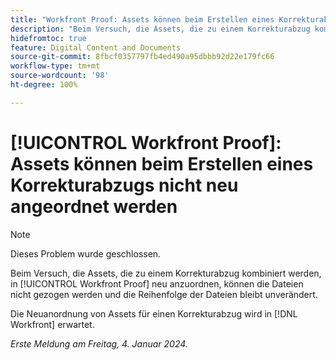 ```yaml
---
title: "Workfront Proof: Assets können beim Erstellen eines Korrekturabzugs nicht neu angeordnet werden"
description: "Beim Versuch, die Assets, die zu einem Korrekturabzug kombiniert werden, in Workfront Proof neu anzuordnen, können die Dateien nicht gezogen werden und die Reihenfolge der Dateien bleibt unverändert."
hidefromtoc: true
feature: Digital Content and Documents
source-git-commit: 8fbcf0357797fb4ed490a95dbbb92d22e179fc66
workflow-type: tm+mt
source-wordcount: '98'
ht-degree: 100%

---
```



# [!UICONTROL Workfront Proof]: Assets können beim Erstellen eines Korrekturabzugs nicht neu angeordnet werden

>[!NOTE]
>
>Dieses Problem wurde geschlossen.

Beim Versuch, die Assets, die zu einem Korrekturabzug kombiniert werden, in [!UICONTROL Workfront Proof] neu anzuordnen, können die Dateien nicht gezogen werden und die Reihenfolge der Dateien bleibt unverändert.

Die Neuanordnung von Assets für einen Korrekturabzug wird in [!DNL Workfront] erwartet.

_Erste Meldung am Freitag, 4. Januar 2024._

